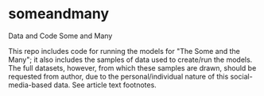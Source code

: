 # someandmany
Data and Code Some and Many

This repo includes code for running the models for "The Some and the Many"; it also includes the samples of data used to create/run the models. The full datasets, however, from which these samples are drawn, should be requested from author, due to the personal/individual nature of this social-media-based data. See article text footnotes.
